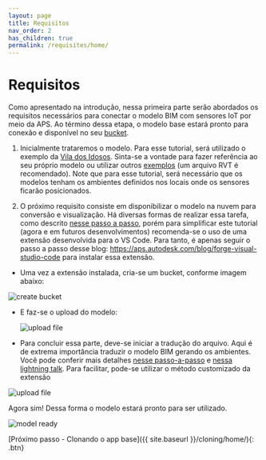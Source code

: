 ```yaml
---
layout: page
title: Requisitos
nav_order: 2
has_children: true
permalink: /requisites/home/
---
```


# Requisitos

Como apresentado na introdução, nessa primeira parte serão abordados os requisitos necessários para conectar o modelo BIM com sensores IoT por meio da APS. Ao término dessa etapa, o modelo base estará pronto para conexão e disponível no seu [bucket](https://aps.autodesk.com/en/docs/data/v2/developers_guide/basics/#object-storage-service-oss).

1. Inicialmente trataremos o modelo. Para esse tutorial, será utilizado o exemplo da [Vila dos Idosos](https://github.com/JoaoMartins-callmeJohn/iot-sample-tutorial/tree/main/assets/files). Sinta-se a vontade para fazer referência ao seu próprio modelo ou utilizar outros [exemplos](https://knowledge.autodesk.com/support/revit/getting-started/caas/CloudHelp/cloudhelp/2024/ENU/Revit-GetStarted/files/GUID-7B9C7A69-1083-406D-A01F-53D405C167F3-htm.html) (um arquivo RVT é recomendado). Note que para esse tutorial, será necessário que os modelos tenham os ambientes definidos nos locais onde os sensores ficarão posicionados.

2. O próximo requisito consiste em disponibilizar o modelo na nuvem para conversão e visualização. Há diversas formas de realizar essa tarefa, como descrito [nesse passo a passo](https://aps.autodesk.com/en/docs/data/v2/tutorials/app-managed-bucket/), porém para simplificar este tutorial (agora e em futuros desenvolvimentos) recomenda-se o uso de uma extensão desenvolvida para o VS Code. Para tanto, é apenas seguir o passo a passo desse blog: https://aps.autodesk.com/blog/forge-visual-studio-code para instalar essa extensão.

- Uma vez a extensão instalada, cria-se um bucket, conforme imagem abaixo:

![create bucket](../../assets/images/create_bucket.gif)

- E faz-se o upload do modelo:

  ![upload file](../../assets/images/upload_file.gif)

- Para concluir essa parte, deve-se iniciar a tradução do arquivo. Aqui é de extrema importância traduzir o modelo BIM gerando os ambientes. Você pode conferir mais detalhes [nesse passo-a-passo](https://aps.autodesk.com/en/docs/model-derivative/v2/tutorials/prep-roominfo4viewer/) e [nessa lightning talk](https://youtu.be/GgW9gBCRrWg?t=232). Para facilitar, pode-se utilizar o método customizado da extensão

![upload file](../../assets/images/start_translation.gif)

Agora sim! Dessa forma o modelo estará pronto para ser utilizado.

![model ready](../../assets/images/model_ready.gif)

[Próximo passo - Clonando o app base]({{ site.baseurl }}/cloning/home/){: .btn}
